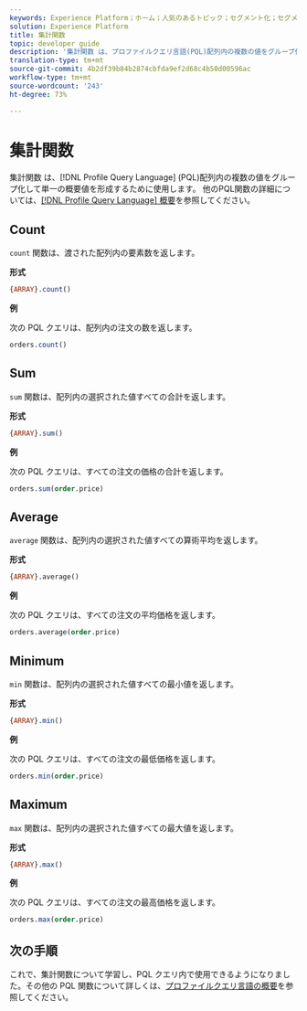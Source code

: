 ```yaml
---
keywords: Experience Platform；ホーム；人気のあるトピック；セグメント化；セグメント化；セグメント化サービス；ql;PQL;プロファイルクエリ言語；集計関数；集計；
solution: Experience Platform
title: 集計関数
topic: developer guide
description: '集計関数 は、プロファイルクエリ言語(PQL)配列内の複数の値をグループ化して単一の概要値を形成するために使用します。 '
translation-type: tm+mt
source-git-commit: 4b2df39b84b2874cbfda9ef2d68c4b50d00596ac
workflow-type: tm+mt
source-wordcount: '243'
ht-degree: 73%

---
```



# 集計関数

集計関数 は、[!DNL Profile Query Language] (PQL)配列内の複数の値をグループ化して単一の概要値を形成するために使用します。 他のPQL関数の詳細については、[[!DNL Profile Query Language] 概要](./overview.md)を参照してください。

## Count

`count` 関数は、渡された配列内の要素数を返します。

**形式**

```sql
{ARRAY}.count()
```

**例**

次の PQL クエリは、配列内の注文の数を返します。

```sql
orders.count()
```

## Sum

`sum` 関数は、配列内の選択された値すべての合計を返します。

**形式**

```sql
{ARRAY}.sum()
```

**例**

次の PQL クエリは、すべての注文の価格の合計を返します。

```sql
orders.sum(order.price)
```

## Average

`average` 関数は、配列内の選択された値すべての算術平均を返します。

**形式**

```sql
{ARRAY}.average()
```

**例**

次の PQL クエリは、すべての注文の平均価格を返します。

```sql
orders.average(order.price)
```

## Minimum

`min` 関数は、配列内の選択された値すべての最小値を返します。

**形式**

```sql
{ARRAY}.min()
```

**例**

次の PQL クエリは、すべての注文の最低価格を返します。

```sql
orders.min(order.price)
```

## Maximum

`max` 関数は、配列内の選択された値すべての最大値を返します。

**形式**

```sql
{ARRAY}.max()
```

**例**

次の PQL クエリは、すべての注文の最高価格を返します。

```sql
orders.max(order.price)
```

## 次の手順

これで、集計関数について学習し、PQL クエリ内で使用できるようになりました。その他の PQL 関数について詳しくは、[プロファイルクエリ言語の概要](./overview.md)を参照してください。
